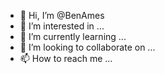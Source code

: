 - 👋 Hi, I’m @BenAmes
- 👀 I’m interested in ...
- 🌱 I’m currently learning ...
- 💞️ I’m looking to collaborate on ...
- 📫 How to reach me ...

<!---
BenAmes/BenAmes is a ✨ special ✨ repository because its `README.md` (this file) appears on your GitHub profile.
You can click the Preview link to take a look at your changes.
--->
